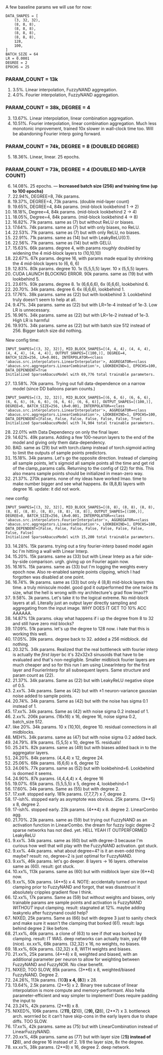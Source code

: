 A few baseline params we will use for now:
```
DATA_SHAPES = [
    (3, 32, 32),
    (8, 8, 8),
    (8, 8, 8),
    (8, 8, 8),
    (8, 8, 8),
    128,
    100,
]
BATCH_SIZE = 64
LR = 0.0001
DEGREE = 2
EPOCHS = 25

```
### PARAM_COUNT = 13k
1. 3.5%. Linear interpolation, FuzzyNAND aggregation.
2. 4.0%. Fourier interpolation, FuzzyNAND aggregation.
### PARAM_COUNT = 38k, DEGREE = 4
3. 13.67%. Linear interpolation, linear combination aggregation.
4. 10.51%. Fourier interpolation, linear combination aggregation. Much less monotonic improvement, trained 10x slower in wall-clock time too. Will be abandoning Fourier interp going forward.
### PARAM_COUNT = 74k, DEGREE = 8 (DOUBLED DEGREE)
5. 18.36%. Linear, linear. 25 epochs.
### PARAM_COUNT = 73k, DEGREE = 4 (DOUBLED MID-LAYER COUNT)
6. 14.08%. 25 epochs.
— **Increased batch size (256) and training time (up to 100 epochs)**
7. 22.94%, DEGREE=8, 74k params.
8. 19.37%, DEGREE=4, 73k params. (double mid-layer count)
9. 19.65%, DEGREE=4, 84k params. (mid-block lookbehind 1 -> 2)
10. 18.18%, Degree=4, 84k params. (mid-block lookbehind 2 -> 4)
11. 18.05%, Degree=4, 84k params. (mid-block lookbehind 4 -> 8)
12. 16.82%. 71k params. same as (7) but without ReLU or biases.
13. 17.64%. 74k params. same as (7) but with only biases, no ReLU.
14. 22.53%. 71k params. same as (7) but with only ReLU, no biases.
15. 22.91%. 71k params. same as (14) but with LeakyReLU(0.1).
16. 22.56%. 71k params. same as (14) but with GELU.
17. 15.63%. 66k params. degree 4, with params *roughly* doubled by widening the 4 mid-block layers to (10,10,10)
18. 22.67%. 67k params. degree 16, with params made equal by shrinking the 4 mid-block layers to (6, 6, 6)
19. 12.83%. 80k params. degree 10. 1x (5,5,5,5) layer. 10 x (5,5,5) layers.
20. CUDA LAUNCH BLOCKING ERROR. 90k params. same as (19) but with lookbehind 5.
21. 23.61%. 93k params. degree 8. 1x (6,6,6,6), 6x (6,6,6), lookbehind 6.
22. 20.70%. 34k params. degree 6. 6x (6,6,6), lookbehind 1.
23. 17.76%. 38k params. same as (22) but with lookbehind 3. Lookbehind truly doesn't seem to help at all.
24. 9.47%. 34k params. same as (22) but with LR=1e-4 instead of 1e-3. Low LR is unnecessary.
25. 16.96%. 34k params. same as (22) but with LR=1e-2 instead of 1e-3. High LR is harmful
26. 19.93%. 34k params. same as (22) but with batch size 512 instead of 256. Bigger batch size did nothing.

New config time:
```
INPUT_SHAPES=[(3, 32, 32)], MID_BLOCK_SHAPES=[(4, 4, 4), (4, 4, 4), (4, 4, 4), (4, 4, 4)], OUTPUT_SHAPES=[(100,)], DEGREE=4, BATCH_SIZE=256, LR=0.001, INTERPOLATOR=<class 'abacus.src.interpolators.LinearInterpolator'>, AGGREGATOR=<class 'abacus.src.aggregators.LinearCombination'>, LOOKBEHIND=1, EPOCHS=100, DATA_DEPENDENT=True
Initialized SparseAbacusModel with 69,776 total trainable parameters.
```
27. 13.58%. 70k params. Trying out full data-dependence on a narrow model (since DD balloons param counts.)

```
INPUT_SHAPES=[(3, 32, 32)], MID_BLOCK_SHAPES=[(6, 6, 6), (6, 6, 6), (6, 6, 6), (6, 6, 6), (6, 6, 6), (6, 6, 6)], OUTPUT_SHAPES=[(100,)], DEGREE=6, BATCH_SIZE=256, LR=0.001, INTERPOLATOR=<class 'abacus.src.interpolators.LinearInterpolator'>, AGGREGATOR=<class 'abacus.src.aggregators.LinearCombination'>, LOOKBEHIND=1, EPOCHS=100, DATA_DEPENDENT=[False, False, False, False, False, False, True]
Initialized SparseAbacusModel with 74,904 total trainable parameters.
```
28. 22.01% with Data Dependency on only the final layer.
29. 14.62%. 49k params. Adding a few 100-neuron layers to the end of the model and giving only them data-dependency.
30. BAD. same as (29) but with torch.clamp instead of torch.sigmoid acting to limit the outputs of sample points predictors.
31. 15.18%. 34k params. Let's go the opposite direction. Instead of clamping all sample points, let's sigmoid all sample points all the time and get rid of the clamp_params calls. Returning to the config of (22) for this. This also means sample points should be initialized in mean-zero way.
32. 21.37%. 270k params. none of my ideas have worked lmao. time to make number bigger and see what happens. 8x (8,8,8) layers with degree 16. update: it did not work.

new config:
```
INPUT_SHAPES=[(3, 32, 32)], MID_BLOCK_SHAPES=[(8, 8), (8, 8), (8, 8), (8, 8), (8, 8), (8, 8), (8, 8), (8, 8)], OUTPUT_SHAPES=[(100,)], DEGREE=8, BATCH_SIZE=256, LR=0.001, INTERPOLATOR=<class 'abacus.src.interpolators.FourierInterpolator'>, AGGREGATOR=<class 'abacus.src.aggregators.LinearCombination'>, LOOKBEHIND=1, EPOCHS=100, DATA_DEPENDENT=[False, False, False, False, False, False, False, False, False]
Initialized SparseAbacusModel with 15,200 total trainable parameters.
```
33. 14.28%. 15k params. trying out a tiny fourier-interp based model again bc I'm hitting a wall with Linear Interp.
34. 15.20%. 15k params. same as (33) but with Linear Interp as a fair side-by-side comparison. urgh. giving up on Fourier again now.
35. 16.16%. 15k params. same as (33) but I'm logging the weights every epoch now. Also re-enabled sample points clipping, which I had forgotten was disabled at one point.
36. 16.74%. 9k params. same as (33) but only 4 (8,8) mid-block layers this time. a truly miniscule model. good god it outperformed the one twice its size, what the hell is wrong with my architecture's grad flow lmao??
37. 9.58%. 3k params. Let's take it to the logical extreme. No mid-block layers at all. Literally just an output layer directly sampling and aggregating from the input image. WHY DOES IT GET TO 10% ACC AAAAAA.
38. 14.87% 13k params. okay what happens if i up the degree from 8 to 32 and still have zero mid blocks?
39. 17.09%. 51k params. let's up the degree to 128 now. i hate that this is working this well.
40. 17.05%. 39k params. degree back to 32. added a 256 midblock. did nothing.
41. 20.32%. 34k params. Realized that the real bottleneck with fourier interp is actually the *first layer* bc it's 32x32x3 sinusoids that have to be evaluated and that's non-negligible. Smaller midblock fourier layers are much cheaper and so for this run I am using LinearInterp for the first layer and FourierInterp for all subsequent layers. Same structure and param count as (22).
42. 21.37%. 34k params. Same as (22) but with LeakyReLU negative slope of 0.5.
43. 2.xx%. 34k params. Same as (42) but with ±1 neuron-variance gaussian noise added to sample points.
44. 20.74%. 34k params. Same as (42) but with the noise has sigma 0.1 instead of 1.
45. 17.xx%. 34k params. Same as (42) with noise sigma 0.2 instead of 1.
46. 2.xx%. 206k params. (16x16) x 16, degree 16, noise sigma 0.2, batch_size 512.
47. like 20%. 34k params. 10 x (10,10), degree 10. residual connections in all midblocks.
48. MEH%. 34k params. same as (47) but with noise sigma 0.2 added back.
49. 24.79%. 81k params. (5,5,5) x 10, degree 15. residuals!
50. 25.24%. 82k params. same as (49) but with biases added back in to the aggregator layers.
51. 24.20%. 84k params. (4,4,4) x 12, degree 24.
52. 25.06%. 68k params. (6,6,6) x 6, degree 12
53. 24.06%. 77k params. same as (52) but with lookbehind=6. Lookbehind is doomed it seems.
54. 24.90%. 87k params. (4,4,4,4) x 4, degree 16
55. 19.07%. 65k params. (5,5,5,5) x 5, degree 4, lookbehind=1
56. 17.60%. 34k params. Same as (55) but with degree 2.
57. 17.xx#. stopped early. 181k params. (7,7,7,7) x 7, degree 2.
58. 17-ish%. stopped early as asymptote was obvious. 25k params. (3**5) x 8, degree 2.
59. 17-ish%. stopped early. 23k params. (4**4) x 8. degree 2. LinearCombo agg.
60. 21.70%. 23k params. same as (59) but trying out FuzzyNAND as an activation function in LinearCombo. the dream for fuzzy logic degree-2 sparse networks has not died. yet. HELL YEAH IT OUTPERFORMED LeakyReLU
61. 9.xx%. 34k params. same as (60) but with degree-3 because I'm curious how well that will play with the FuzzyNAND activation. got stuck.
62. 9.xx%. 44k params. what about degree=4? is it an even-odd thing maybe? result: no, degree=2 is just optimal for FuzzyNAND.
63. 9.xx%, 46k params. let's go deeper. 8 layers -> 16 layers. otherwise same as (60). result: got stuck.
64. 10.xx%, 113k params. same as (60) but with midblock layer size (6**4) now.
65. 9.xx%, 50k params. (4**5) x 4.
NOTE: accidentally turned on input clamping prior to FuzzyNAND and forgot, that was disastrous! it absolutely cripples gradient flow I think.
66. 12.xx%, 17k params. Same as (59) but without weights and biases, only trainable params are sample points and activation is FuzzyNAND *WITHOUT* input clamping. result: stagnated at 12%. maybe adding leakyrelu after fuzzynand could help?
67. NIXED, 25k params. Same as (66) but with degree 3 just to sanity check and make sure it wasn't the clamping that borked (61). result: lags behind degree 2 like before.
68. 21.xx%, 46k params. a clone of (63) to see if *that* was borked by clamping. result: IT WAS. deep networks can actually train, yay!
69 (nice). xx.xx%, 68k params. (32,32) x 16, no weights, no biases.
70. 18.xx%, 60k params. (32,32) x 8, WITH weights and biases.
71. 21.xx%, 25k params. (4**4) x 8, weighted and biased, with an additional parameter per neuron to allow for weighting between FuzzyNAND and FuzzyNOR. No clear benefit.
72. NIXED, TOO SLOW, 85k params. (3**6) x 8, weighted/biased FuzzyNAND. Degree 2.
73. 24.26%, 113k params. (10**3) x 4, (8**3) x 28.
74. 13.64%, 2.5k params. (2**5) x 2. Binary tree subcase of linear interpolation is more compute and memory-performant. Also hella parameter-efficient and way simpler to implement! Does require padding the input to
75. 23.24%, 42k params. (2**8) x 8. 
76. NIXED%, 106k params. (2**11), (2**10), (2**9), (2**8), (2**7) x 3. bottleneck arch. worrried bc it can't have skip-cons in the early layers due to shape diffs. TOO SLOW.
77. 17.xx%, 42k params. same as (75) but with LinearCombination instead of LinearFuzzyNAND.
78. 20.xx%, 48k params. same as (77) but with layer size (2**5) instead of (2**8), and degree 16 instead of 2. 1/8 the layer size, 8x the degree.
79. xx.xx%, 38k params. (2**8) x 16, degree 2. deep network.